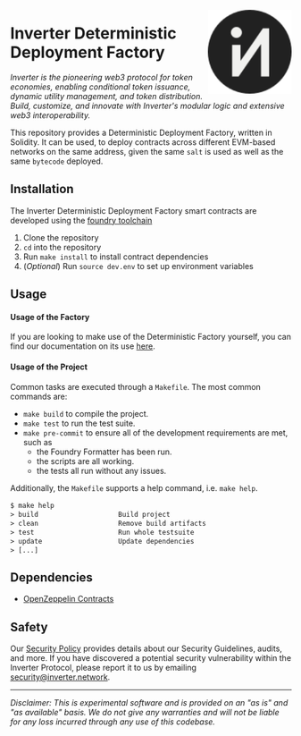 <a href="https://inverter.network" target="_blank"><img align="right" width="150" height="150" top="100" src="./assets/logo_circle.svg"></a>

# Inverter Deterministic Deployment Factory

_Inverter is the pioneering web3 protocol for token economies, enabling conditional token issuance, dynamic utility management, and token distribution. Build, customize, and innovate with Inverter's modular logic and extensive web3 interoperability._

This repository provides a Deterministic Deployment Factory, written in Solidity. It can be used, to deploy contracts across different EVM-based networks on the same address, given the same `salt` is used as well as the same `bytecode` deployed.

## Installation

The Inverter Deterministic Deployment Factory smart contracts are developed using the [foundry toolchain](https://getfoundry.sh)

1. Clone the repository
2. `cd` into the repository
3. Run `make install` to install contract dependencies
4. (_Optional_) Run `source dev.env` to set up environment variables

## Usage

#### Usage of the Factory

If you are looking to make use of the Deterministic Factory yourself, you can find our documentation on its use [here](./USAGE.md).

#### Usage of the Project

Common tasks are executed through a `Makefile`. The most common commands are:

-   `make build` to compile the project.
-   `make test` to run the test suite.
-   `make pre-commit` to ensure all of the development requirements are met, such as
    -   the Foundry Formatter has been run.
    -   the scripts are all working.
    -   the tests all run without any issues.

Additionally, the `Makefile` supports a help command, i.e. `make help`.

```
$ make help
> build                    Build project
> clean                    Remove build artifacts
> test                     Run whole testsuite
> update                   Update dependencies
> [...]
```

## Dependencies

-   [OpenZeppelin Contracts](https://github.com/OpenZeppelin/openzeppelin-contracts)

## Safety

Our [Security Policy](./SECURITY.md) provides details about our Security Guidelines, audits, and more. If you have discovered a potential security vulnerability within the Inverter Protocol, please report it to us by emailing [security@inverter.network](mailto:security@inverter.network).

---

_Disclaimer: This is experimental software and is provided on an "as is" and "as available" basis. We do not give any warranties and will not be liable for any loss incurred through any use of this codebase._
